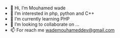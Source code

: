 - 👋 Hi, I’m Mouhamed wade
- 👀 I’m interested in php, python and C++
- 🌱 I’m currently learning PHP
- 💞️ I’m looking to collaborate on ...
- 📫 For reach me wademouhameddev@gmail.com
